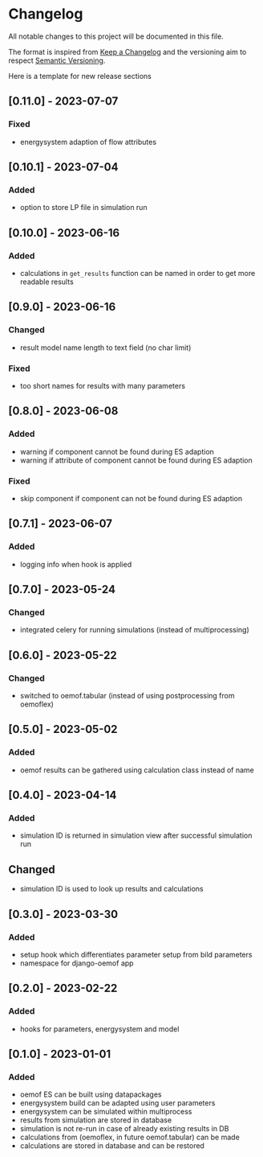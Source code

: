 # Changelog
All notable changes to this project will be documented in this file.

The format is inspired from [Keep a Changelog](http://keepachangelog.com/en/1.0.0/)
and the versioning aim to respect [Semantic Versioning](http://semver.org/spec/v2.0.0.html).

Here is a template for new release sections

## [0.11.0] - 2023-07-07
### Fixed
- energysystem adaption of flow attributes

## [0.10.1] - 2023-07-04
### Added
- option to store LP file in simulation run

## [0.10.0] - 2023-06-16
### Added
- calculations in `get_results` function can be named in order to get more readable results

## [0.9.0] - 2023-06-16
### Changed
- result model name length to text field (no char limit)

### Fixed
- too short names for results with many parameters

## [0.8.0] - 2023-06-08
### Added
- warning if component cannot be found during ES adaption
- warning if attribute of component cannot be found during ES adaption

### Fixed
- skip component if component can not be found during ES adaption

## [0.7.1] - 2023-06-07
### Added
- logging info when hook is applied

## [0.7.0] - 2023-05-24
### Changed
- integrated celery for running simulations (instead of multiprocessing)

## [0.6.0] - 2023-05-22
### Changed
- switched to oemof.tabular (instead of using postprocessing from oemoflex)

## [0.5.0] - 2023-05-02
### Added
- oemof results can be gathered using calculation class instead of name

## [0.4.0] - 2023-04-14
### Added
- simulation ID is returned in simulation view  after successful simulation run

## Changed
- simulation ID is used to look up results and calculations

## [0.3.0] - 2023-03-30
### Added
- setup hook which differentiates parameter setup from bild parameters
- namespace for django-oemof app

## [0.2.0] - 2023-02-22
### Added
- hooks for parameters, energysystem and model

## [0.1.0] - 2023-01-01
### Added
- oemof ES can be built using datapackages
- energysystem build can be adapted using user parameters
- energysystem can be simulated within multiprocess
- results from simulation are stored in database
- simulation is not re-run in case of already existing results in DB
- calculations from (oemoflex, in future oemof.tabular) can be made
- calculations are stored in database and can be restored
